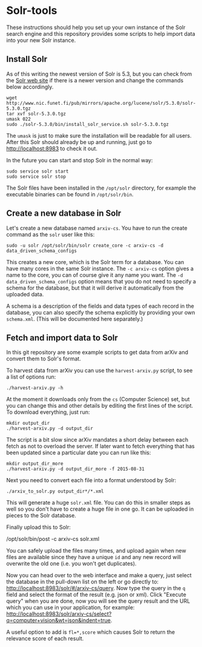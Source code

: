 # Solr-tools

These instructions should help you set up your own instance of the
Solr search engine and this repository provides some scripts to help
import data into your new Solr instance.

## Install Solr

As of this writing the newest version of Solr is 5.3, but you can
check from the [Solr web site][1] if there is a newer version and
change the commands below accordingly.

    wget http://www.nic.funet.fi/pub/mirrors/apache.org/lucene/solr/5.3.0/solr-5.3.0.tgz
    tar xvf solr-5.3.0.tgz 
    umask 022
    sudo ./solr-5.3.0/bin/install_solr_service.sh solr-5.3.0.tgz 

The `umask` is just to make sure the installation will be readable for
all users. After this Solr should already be up and running, just go
to <http://localhost:8983> to check it out.

In the future you can start and stop Solr in the normal way:

    sudo service solr start
    sudo service solr stop

The Solr files have been installed in the `/opt/solr` directory, for
example the executable binaries can be found in `/opt/solr/bin`.

## Create a new database in Solr

Let's create a new database named `arxiv-cs`. You have to run the
create command as the `solr` user like this:

    sudo -u solr /opt/solr/bin/solr create_core -c arxiv-cs -d data_driven_schema_configs

This creates a new core, which is the Solr term for a database. You
can have many cores in the same Solr instance. The `-c arxiv-cs`
option gives a name to the core, you can of course give it any name
you want. The `-d data_driven_schema_configs` option means that you do
not need to specify a schema for the database, but that it will derive
it automatically from the uploaded data.

A schema is a description of the fields and data types of each record
in the database, you can also specify the schema explicitly by
providing your own `schema.xml`. (This will be documented here
separately.)

## Fetch and import data to Solr

In this git repository are some example scripts to get data from arXiv
and convert them to Solr's format.

To harvest data from arXiv you can use the `harvest-arxiv.py` script,
to see a list of options run:

    ./harvest-arxiv.py -h

At the moment it downloads only from the `cs` (Computer Science) set,
but you can change this and other details by editing the first lines
of the script.  To download everything, just run:

    mkdir output_dir
    ./harvest-arxiv.py -d output_dir

The script is a bit slow since arXiv mandates a short delay between
each fetch as not to overload the server. If later want to fetch
everything that has been updated since a particular date you can run
like this:

    mkdir output_dir_more
    ./harvest-arxiv.py -d output_dir_more -f 2015-08-31

Next you need to convert each file into a format understood by Solr:

    ./arxiv_to_solr.py output_dir*/*.xml

This will generate a huge `solr.xml` file. You can do this in smaller
steps as well so you don't have to create a huge file in one go. It
can be uploaded in pieces to the Solr database.

Finally upload this to Solr:

   /opt/solr/bin/post -c arxiv-cs solr.xml

You can safely upload the files many times, and upload again when new
files are available since they have a unique `id` and any new record
will overwrite the old one (i.e. you won't get duplicates).

Now you can head over to the web interface and make a query, just
select the database in the pull-down list on the left or go directly
to: <http://localhost:8983/solr/#/arxiv-cs/query>. Now type the query
in the `q` field and select the format of the result (e.g. json or
xml). Click "Execute query" when you are done, now you will see the
query result and the URL which you can use in your application, for
example:
<http://localhost:8983/solr/arxiv-cs/select?q=computer+vision&wt=json&indent=true>.

A useful option to add is `fl=*,score` which causes Solr to return the
relevance score of each result.

[1]: http://lucene.apache.org/solr/
